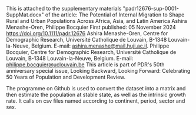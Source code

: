 This is attached to the supplementary materials "padr12676-sup-0001-SuppMat.docx" of the article:
The Potential of Internal Migration to Shape Rural and Urban Populations Across Africa, Asia, and Latin America
Ashira Menashe-Oren, Philippe Bocquier
First published: 05 November 2024 https://doi.org/10.1111/padr.12676
Ashira Menashe-Oren, Centre for Demographic Research, Université Catholique de Louvain, B-1348 Louvain-la-Neuve, Belgium. E-mail: ashira.menashe@mail.huji.ac.il. Philippe Bocquier, Centre for Demographic Research, Université Catholique de Louvain, B-1348 Louvain-la-Neuve, Belgium.
E-mail: philippe.bocquier@uclouvain.be This article is part of PDR's 50th anniversary special issue, Looking Backward, Looking Forward: Celebrating 50 Years of Population and Development Review.

The programme on Github is used to convert the dataset into a matrix and then estimate the population at stable state, as well as the intrinsic growth rate. It calls on csv files named according to continent, period, sector and sex.
